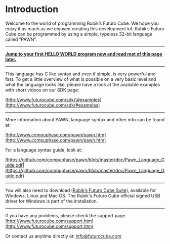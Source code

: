 # Introduction

Welcome to the world of programming Rubik’s Futuro Cube. We hope you enjoy it as much as we enjoyed creating this development kit. Rubik’s Futuro Cube can be programmed by using a simple, typeless 32-bit language called ”PAWN”.

---

[**Jump to your first HELLO WORLD program now and read rest of this page later.**](//hello-world.md)

---

This language has C like syntax and even if simple, is very powerful and fast. To get a little overview of what is possible on a very basic level and what the language looks like, please have a look at the available examples with short videos on our SDK page:

[http://www.futurocube.com/sdk/\#examples](http://www.futurocube.com/sdk/#examples)

---

More information about PAWN, language syntax and other info can be found at:

[http://www.compuphase.com/pawn/pawn.htm](http://www.compuphase.com/pawn/pawn.htm)

For a language syntax guide, look at:

[https://github.com/compuphase/pawn/blob/master/doc/Pawn_Language_Guide.pdf](https://github.com/compuphase/pawn/blob/master/doc/Pawn_Language_Guide.pdf)

---

You will also need to download ([Rubik’s Futuro Cube Suite](http://www.futurocube.com/support/#sw)), available for Windows, Linux and Mac OS. The Rubik's Futuro Cube official signed USB driver for Windows is part of the installation.

---

If you have any problems, please check the support page [http://www.futurocube.com/support.htm](http://www.futurocube.com/support.htm)

Or contact us anytime directly at: [info@futurocube.com](mailto:info@futurocube.com)